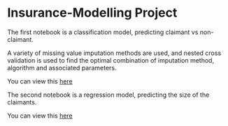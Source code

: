 # Insurance-Modelling Project

The first notebook is a classification model, predicting claimant vs non-claimant. 

A variety of missing value imputation methods are used, and nested cross validation is used to find the optimal combination of imputation method, algorithm and associated parameters.

You can view this [here](https://nbviewer.jupyter.org/github/carterg33/insurance_modelling/blob/main/classification_model.ipynb)

The second notebook is a regression model, predicting the size of the claimants.

You can view this [here](https://nbviewer.jupyter.org/github/carterg33/insurance_modelling/blob/main/regression_model.ipynb)
